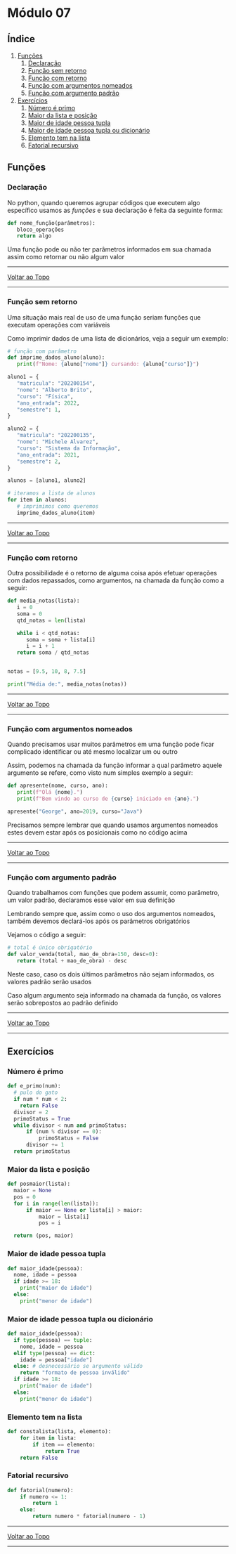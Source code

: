 # Módulo 07

## Índice

1. [Funções](#fun%C3%A7%C3%B5es)
   1. [Declaração](#declara%C3%A7%C3%A3o)
   2. [Função sem retorno](#fun%C3%A7%C3%A3o-sem-retorno)
   3. [Função com retorno](#fun%C3%A7%C3%A3o-com-retorno)
   4. [Função com argumentos nomeados](#fun%C3%A7%C3%A3o-com-argumentos-nomeados)
   5. [Função com argumento padrão](#fun%C3%A7%C3%A3o-com-argumento-padr%C3%A3o)
2. [Exercícios](#exerc%C3%ADcios)
   1. [Número é primo](#n%C3%BAmero-%C3%A9-primo)
   2. [Maior da lista e posição](#maior-da-lista-e-posi%C3%A7%C3%A3o)
   3. [Maior de idade pessoa tupla](#maior-de-idade-pessoa-tupla)
   4. [Maior de idade pessoa tupla ou dicionário](#maior-de-idade-pessoa-tupla-ou-dicion%C3%A1rio)
   5. [Elemento tem na lista](#elemento-tem-na-lista)
   6. [Fatorial recursivo](#fatorial-recursivo)

## Funções

### Declaração

No python, quando queremos agrupar códigos que executem algo específico usamos as *funções* e sua declaração é feita da seguinte forma:

```python
def nome_função(parâmetros):
   bloco_operações
   return algo
```

Uma função pode ou não ter parâmetros informados em sua chamada assim como retornar ou não algum valor

---

[Voltar ao Topo](#m%C3%B3dulo-07)

---

### Função sem retorno

Uma situação mais real de uso de uma função seriam funções que executam operações com variáveis

Como imprimir dados de uma lista de dicionários, veja a seguir um exemplo:

```python
# função com parâmetro
def imprime_dados_aluno(aluno):
   print(f"Nome: {aluno["nome"]} cursando: {aluno["curso"]}")

aluno1 = {
   "matricula": "202200154",
   "nome": "Alberto Brito",
   "curso": "Física",
   "ano_entrada": 2022,
   "semestre": 1,
}

aluno2 = {
   "matricula": "202200135",
   "nome": "Michele Alvarez",
   "curso": "Sistema da Informação",
   "ano_entrada": 2021,
   "semestre": 2,
}

alunos = [aluno1, aluno2]

# iteramos a lista de alunos
for item in alunos:
   # imprimimos como queremos
   imprime_dados_aluno(item)


```

---

[Voltar ao Topo](#m%C3%B3dulo-07)

---

### Função com retorno

Outra possibilidade é o retorno de alguma coisa após efetuar operações com dados repassados, como argumentos, na chamada da função como a seguir:

```python
def media_notas(lista):
   i = 0
   soma = 0
   qtd_notas = len(lista)

   while i < qtd_notas:
      soma = soma + lista[i]
      i = i + 1
   return soma / qtd_notas


notas = [9.5, 10, 8, 7.5]

print("Média de:", media_notas(notas))
```

---

[Voltar ao Topo](#m%C3%B3dulo-07)

---

### Função com argumentos nomeados

Quando precisamos usar muitos parâmetros em uma função pode ficar complicado identificar ou até mesmo localizar um ou outro

Assim, podemos na chamada da função informar a qual parâmetro aquele argumento se refere, como visto num simples exemplo a seguir:

```python
def apresente(nome, curso, ano):
   print(f"Olá {nome}.")
   print(f"Bem vindo ao curso de {curso} iniciado em {ano}.")

apresente("George", ano=2019, curso="Java")

```

Precisamos sempre lembrar que quando usamos argumentos nomeados estes devem estar após os posicionais como no código acima

---

[Voltar ao Topo](#m%C3%B3dulo-07)

---

### Função com argumento padrão

Quando trabalhamos com funções que podem assumir, como parâmetro, um valor padrão, declaramos esse valor em sua definição

Lembrando sempre que, assim como o uso dos argumentos nomeados, também devemos declará-los após os parâmetros obrigatórios

Vejamos o código a seguir:

```python
# total é único obrigatório
def valor_venda(total, mao_de_obra=150, desc=0):
   return (total + mao_de_obra) - desc

```

Neste caso, caso os dois últimos parâmetros não sejam informados, os valores padrão serão usados

Caso algum argumento seja informado na chamada da função, os valores serão sobrepostos ao padrão definido

---

[Voltar ao Topo](#m%C3%B3dulo-07)

---

## Exercícios

### Número é primo

```python
def e_primo(num):
  # pulo do gato
  if num * num < 2:
    return False
  divisor = 2
  primoStatus = True
  while divisor < num and primoStatus:
      if (num % divisor == 0):
          primoStatus = False
      divisor += 1
  return primoStatus

```


### Maior da lista e posição

```python
def posmaior(lista):
  maior = None
  pos = 0
  for i in range(len(lista)):
      if maior == None or lista[i] > maior:
          maior = lista[i]
          pos = i

  return (pos, maior)

```


### Maior de idade pessoa tupla

```python
def maior_idade(pessoa):
  nome, idade = pessoa
  if idade >= 18:
    print("maior de idade")
  else:
    print("menor de idade")

```


### Maior de idade pessoa tupla ou dicionário

```python
def maior_idade(pessoa):
  if type(pessoa) == tuple:
    nome, idade = pessoa
  elif type(pessoa) == dict:
    idade = pessoa["idade"]
  else: # desnecessário se argumento válido
    return "formato de pessoa inválido"
  if idade >= 18:
    print("maior de idade")
  else:
    print("menor de idade")

```


### Elemento tem na lista

```python
def constalista(lista, elemento):
    for item in lista:
        if item == elemento:
            return True
    return False

```


### Fatorial recursivo

```python
def fatorial(numero):
    if numero <= 1:
        return 1
    else:
        return numero * fatorial(numero - 1)

```


---

[Voltar ao Topo](#m%C3%B3dulo-07)

---



